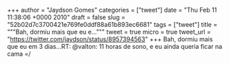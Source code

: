 
+++
author = "Jaydson Gomes"
categories = ["tweet"]
date = "Thu Feb 11 11:38:06 +0000 2010"
draft = false
slug = "52b02d7c3700421e769fe0ddf88a61b893ec6681"
tags = ["tweet"]
title = """Bah, dormiu mais que eu e..."""
tweet = true
micro = true
tweet_url = "https://twitter.com/jaydson/status/8957394563"
+++
Bah, dormiu mais que eu em 3 dias...RT: @valton: 11 horas de sono, e eu ainda queria ficar na cama =/
